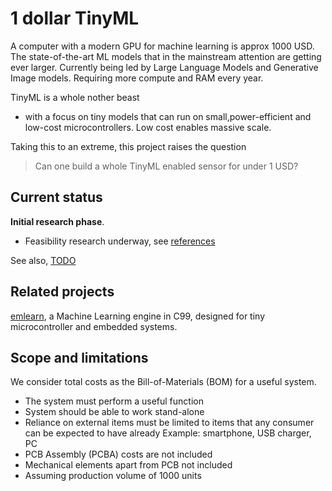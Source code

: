 
# 1 dollar TinyML

A computer with a modern GPU for machine learning is approx 1000 USD.
The state-of-the-art ML models that in the mainstream attention are getting ever larger.
Currently being led by Large Language Models and Generative Image models.
Requiring more compute and RAM every year.

TinyML is a whole nother beast
- with a focus on tiny models that can run on small,power-efficient and low-cost microcontrollers.
Low cost enables massive scale.

Taking this to an extreme, this project raises the question

> Can one build a whole TinyML enabled sensor for under 1 USD?

## Current status

**Initial research phase**.

- Feasibility research underway, see [references](./references)

See also, [TODO](./TODO.md)

## Related projects

[emlearn](https://emlearn.org), a Machine Learning engine in C99, designed for tiny microcontroller and embedded systems.

## Scope and limitations

We consider total costs as the Bill-of-Materials (BOM) for a useful system.

- The system must perform a useful function
- System should be able to work stand-alone
- Reliance on external items must be limited to items that any consumer can be expected to have already
Example: smartphone, USB charger, PC
- PCB Assembly (PCBA) costs are not included
- Mechanical elements apart from PCB not included
- Assuming production volume of 1000 units


